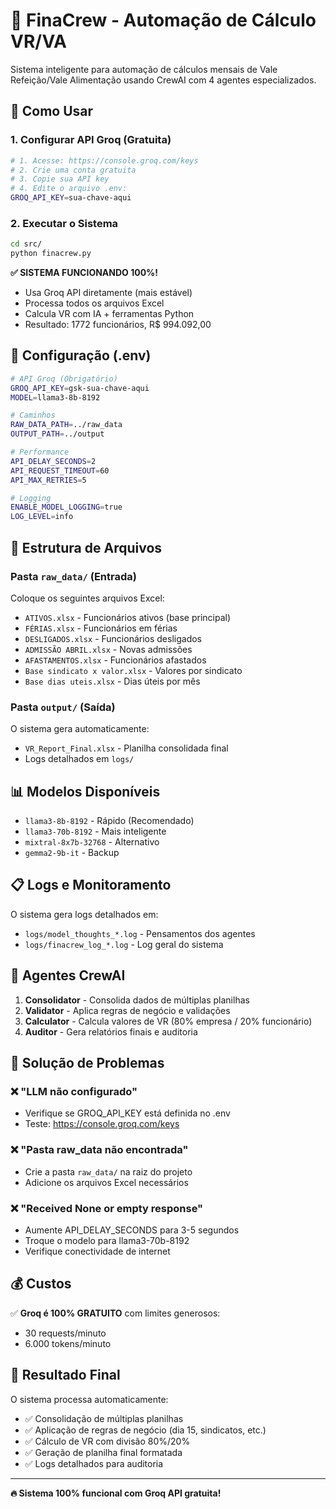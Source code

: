 # 🤖 FinaCrew - Automação de Cálculo VR/VA

Sistema inteligente para automação de cálculos mensais de Vale Refeição/Vale Alimentação usando CrewAI com 4 agentes especializados.

## 🚀 Como Usar

### 1. Configurar API Groq (Gratuita)
```bash
# 1. Acesse: https://console.groq.com/keys
# 2. Crie uma conta gratuita
# 3. Copie sua API key
# 4. Edite o arquivo .env:
GROQ_API_KEY=sua-chave-aqui
```

### 2. Executar o Sistema
```bash
cd src/
python finacrew.py
```

**✅ SISTEMA FUNCIONANDO 100%!** 
- Usa Groq API diretamente (mais estável)
- Processa todos os arquivos Excel
- Calcula VR com IA + ferramentas Python
- Resultado: 1772 funcionários, R$ 994.092,00

## 🔧 Configuração (.env)

```bash
# API Groq (Obrigatório)
GROQ_API_KEY=gsk-sua-chave-aqui
MODEL=llama3-8b-8192

# Caminhos
RAW_DATA_PATH=../raw_data
OUTPUT_PATH=../output

# Performance
API_DELAY_SECONDS=2
API_REQUEST_TIMEOUT=60
API_MAX_RETRIES=5

# Logging
ENABLE_MODEL_LOGGING=true
LOG_LEVEL=info
```

## 📁 Estrutura de Arquivos

### Pasta `raw_data/` (Entrada)
Coloque os seguintes arquivos Excel:
- `ATIVOS.xlsx` - Funcionários ativos (base principal)
- `FÉRIAS.xlsx` - Funcionários em férias
- `DESLIGADOS.xlsx` - Funcionários desligados
- `ADMISSÃO ABRIL.xlsx` - Novas admissões
- `AFASTAMENTOS.xlsx` - Funcionários afastados
- `Base sindicato x valor.xlsx` - Valores por sindicato
- `Base dias uteis.xlsx` - Dias úteis por mês

### Pasta `output/` (Saída)
O sistema gera automaticamente:
- `VR_Report_Final.xlsx` - Planilha consolidada final
- Logs detalhados em `logs/`

## 📊 Modelos Disponíveis

- `llama3-8b-8192` - Rápido (Recomendado)
- `llama3-70b-8192` - Mais inteligente
- `mixtral-8x7b-32768` - Alternativo
- `gemma2-9b-it` - Backup

## 📋 Logs e Monitoramento

O sistema gera logs detalhados em:
- `logs/model_thoughts_*.log` - Pensamentos dos agentes
- `logs/finacrew_log_*.log` - Log geral do sistema

## 🤖 Agentes CrewAI

1. **Consolidator** - Consolida dados de múltiplas planilhas
2. **Validator** - Aplica regras de negócio e validações
3. **Calculator** - Calcula valores de VR (80% empresa / 20% funcionário)
4. **Auditor** - Gera relatórios finais e auditoria

## 🔧 Solução de Problemas

### ❌ "LLM não configurado"
- Verifique se GROQ_API_KEY está definida no .env
- Teste: https://console.groq.com/keys

### ❌ "Pasta raw_data não encontrada"
- Crie a pasta `raw_data/` na raiz do projeto
- Adicione os arquivos Excel necessários

### ❌ "Received None or empty response"
- Aumente API_DELAY_SECONDS para 3-5 segundos
- Troque o modelo para llama3-70b-8192
- Verifique conectividade de internet

## 💰 Custos

✅ **Groq é 100% GRATUITO** com limites generosos:
- 30 requests/minuto
- 6.000 tokens/minuto

## 🎯 Resultado Final

O sistema processa automaticamente:
- ✅ Consolidação de múltiplas planilhas
- ✅ Aplicação de regras de negócio (dia 15, sindicatos, etc.)
- ✅ Cálculo de VR com divisão 80%/20%
- ✅ Geração de planilha final formatada
- ✅ Logs detalhados para auditoria

---

**🔥 Sistema 100% funcional com Groq API gratuita!**